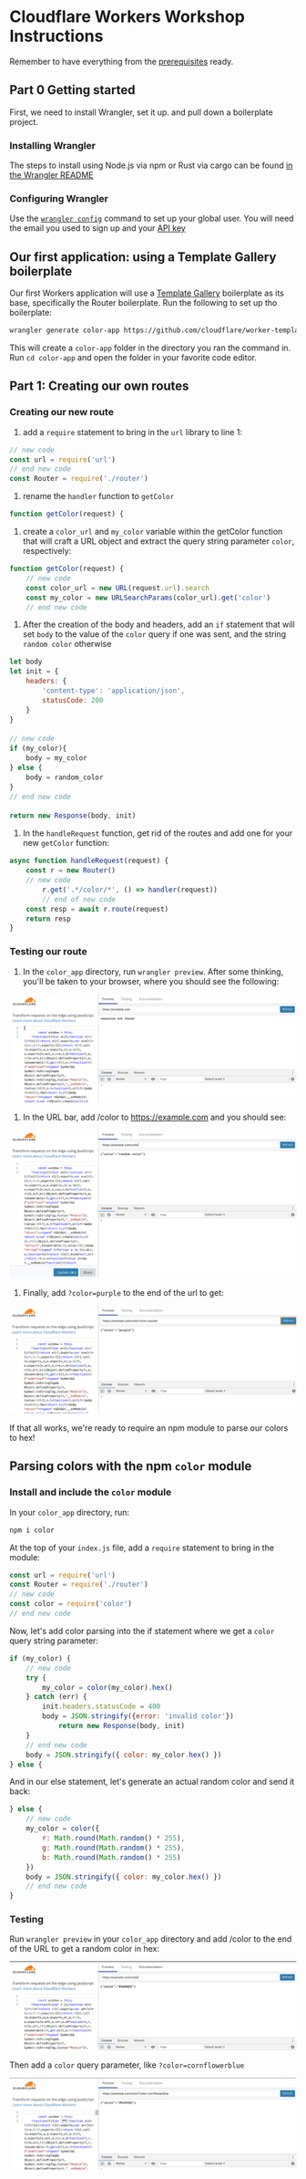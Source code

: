 # Cloudflare Workers Workshop Instructions

Remember to have everything from the [prerequisites](./README.md#prerequisites) ready.

## Part 0 Getting started

First, we need to install Wrangler, set it up. and pull down a boilerplate project.

### Installing Wrangler

The steps to install using Node.js via npm or Rust via cargo can be found [in the Wrangler README](https://github.com/cloudflare/wrangler)

### Configuring Wrangler

Use the [`wrangler config`](https://github.com/cloudflare/wrangler#Configuration) command to set up your global user. You will need the email you used to sign up and your [API key](https://support.cloudflare.com/hc/en-us/articles/200167836-Where-do-I-find-my-Cloudflare-API-key-)

## Our first application: using a Template Gallery boilerplate

Our first Workers application will use a [Template Gallery](https://workers.cloudflare.com/docs/templates/) boilerplate as its base, specifically the Router boilerplate. Run the following to set up tho boilerplate:

```bash
wrangler generate color-app https://github.com/cloudflare/worker-template-router
```

This will create a `color-app` folder in the directory you ran the command in. Run `cd color-app` and open the folder in your favorite code editor.

## Part 1: Creating our own routes

### Creating our new route

1. add a `require` statement to bring in the `url` library to line 1:

```javascript
// new code
const url = require('url')
// end new code
const Router = require('./router')
```

1. rename the `handler` function to `getColor`

```javascript
function getColor(request) {
```

1. create a `color_url` and `my_color` variable within the getColor function that will craft a URL object and extract the query string parameter `color`, respectively:

```javascript
function getColor(request) { 
	// new code
	const color_url = new URL(request.url).search
	const my_color = new URLSearchParams(color_url).get('color')
	// end new code
```

1. After the creation of the body and headers, add an `if` statement that will set `body` to the value of the `color` query if one was sent, and the string `random color` otherwise

```javascript
let body
let init = {
	headers: {
		'content-type': 'application/json',
		statusCode: 200
	}
}

// new code
if (my_color){
	body = my_color
} else {
	body = random_color
}
// end new code

return new Response(body, init)
```

1. In the `handleRequest` function, get rid of the routes and add one for your new `getColor` function:

```javascript
async function handleRequest(request) {
    const r = new Router()
    // new code
		r.get('.*/color/*', () => handler(request))
		// end of new code
    const resp = await r.route(request)
    return resp
}
```

### Testing our route

1. In the `color_app` directory, run `wrangler preview`. After some thinking, you'll be taken to your browser, where you should see the following:

![Wrangler screen with no route input](./img/sc1.png)

1. In the URL bar, add /color to https://example.com and you should see:

![Wrangler screen with the /color route](./img/sc2.png)

1. Finally, add `?color=purple` to the end of the url to get:
 
![Wrangler screen with a color query parameter](./img/sc3.png)

If that all works, we're ready to require an npm module to parse our colors to hex!

## Parsing colors with the npm `color` module

### Install and include the `color` module

In your `color_app` directory, run:

```bash
npm i color
```

At the top of your `index.js` file, add a `require` statement to bring in the module:

```javascript
const url = require('url')
const Router = require('./router')
// new code
const color = require('color')
// end new code
```

Now, let's add color parsing into the if statement where we get a `color` query string parameter:

```javascript
if (my_color) {
	// new code
	try {
		my_color = color(my_color).hex()
	} catch (err) {
		init.headers.statusCode = 400
		body = JSON.stringify({error: 'invalid color'})
			return new Response(body, init)
	}
	// end new code
	body = JSON.stringify({ color: my_color.hex() })
} else { 
```

And in our else statement, let's generate an actual random color and send it back: 

```javascript
} else { 
	// new code
	my_color = color({
		r: Math.round(Math.random() * 255),
		g: Math.round(Math.random() * 255),
		b: Math.round(Math.random() * 255)
	})
	body = JSON.stringify({ color: my_color.hex() })
	// end new code
}
```

### Testing

Run `wrangler preview` in your `color_app` directory and add /color to the end of the URL to get a random color in hex:

![Wrangler preview window with random hex color](./img/sc4.png)

Then add a `color` query parameter, like `?color=cornflowerblue`

![Wrangler preview window with cornflowerblue hex color](./img/sc5.png)

